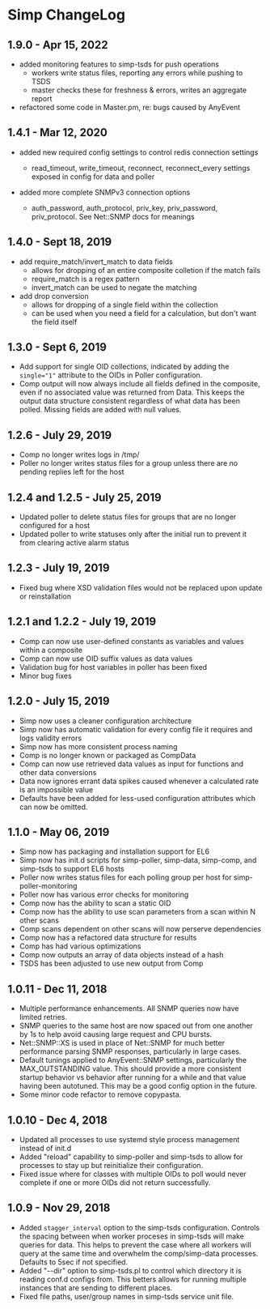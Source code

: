 # Simp ChangeLog

## 1.9.0 - Apr 15, 2022

* added monitoring features to simp-tsds for push operations
  * workers write status files, reporting any errors while pushing to TSDS
  * master checks these for freshness & errors, writes an aggregate report
* refactored some code in Master.pm, re: bugs caused by AnyEvent

## 1.4.1 - Mar 12, 2020

* added new required config settings to control redis connection settings
  * read_timeout, write_timeout, reconnect, reconnect_every settings exposed in config for data and poller

* added more complete SNMPv3 connection options
  * auth_password, auth_protocol, priv_key, priv_password, priv_protocol. See Net::SNMP docs for meanings

## 1.4.0 - Sept 18, 2019

* add require_match/invert_match to data fields
  * allows for dropping of an entire composite colletion if the match fails
  * require_match is a regex pattern
  * invert_match can be used to negate the matching
* add drop conversion
  * allows for dropping of a single field within the collection
  * can be used when you need a field for a calculation, but don't want the field itself

## 1.3.0 - Sept 6, 2019

* Add support for single OID collections, indicated by adding the `single="1"` attribute to the OIDs
in Poller configuration.
* Comp output will now always include all fields defined in the composite, even if no associated value
was returned from Data. This keeps the output data structure consistent regardless of what data has
been polled. Missing fields are added with null values.

## 1.2.6 - July 29, 2019

* Comp no longer writes logs in /tmp/
* Poller no longer writes status files for a group unless there are no pending replies left for the host

## 1.2.4 and 1.2.5 - July 25, 2019

* Updated poller to delete status files for groups that are no longer configured for a host
* Updated poller to write statuses only after the initial run to prevent it from clearing active alarm status

## 1.2.3 - July 19, 2019

* Fixed bug where XSD validation files would not be replaced upon update or reinstallation

## 1.2.1 and 1.2.2 - July 19, 2019

* Comp can now use user-defined constants as variables and values within a composite
* Comp can now use OID suffix values as data values
* Validation bug for host variables in poller has been fixed
* Minor bug fixes

## 1.2.0 - July 15, 2019

* Simp now uses a cleaner configuration architecture
* Simp now has automatic validation for every config file it requires and logs validity errors
* Simp now has more consistent process naming
* Comp is no longer known or packaged as CompData
* Comp can now use retrieved data values as input for functions and other data conversions
* Data now ignores errant data spikes caused whenever a calculated rate is an impossible value
* Defaults have been added for less-used configuration attributes which can now be omitted.

## 1.1.0 - May 06, 2019

* Simp now has packaging and installation support for EL6
* Simp now has init.d scripts for simp-poller, simp-data, simp-comp, and simp-tsds to support EL6 hosts
* Poller now writes status files for each polling group per host for simp-poller-monitoring
* Poller now has various error checks for monitoring
* Comp now has the ability to scan a static OID
* Comp now has the ability to use scan parameters from a scan within N other scans
* Comp scans dependent on other scans will now perserve dependencies
* Comp now has a refactored data structure for results
* Comp has had various optimizations
* Comp now outputs an array of data objects instead of a hash
* TSDS has been adjusted to use new output from Comp

## 1.0.11 - Dec 11, 2018

* Multiple performance enhancements. All SNMP queries now have limited retries.
* SNMP queries to the same host are now spaced out from one another by 1s to help avoid causing large request and CPU bursts.
* Net::SNMP::XS is used in place of Net::SNMP for much better performance parsing SNMP responses, particularly in large cases.
* Default tunings applied to AnyEvent::SNMP settings, particularly the MAX_OUTSTANDING value. This should provide a more consistent
startup behavior vs behavior after running for a while and that value having been autotuned. This may be a good config option
in the future.
* Some minor code refactor to remove copypasta.

## 1.0.10 - Dec 4, 2018

* Updated all processes to use systemd style process management instead of init.d
* Added "reload" capability to simp-poller and simp-tsds to allow for processes to stay up but reinitialize their configuration.
* Fixed issue where for classes with multiple OIDs to poll would never complete if one or more OIDs did not return successfully.

## 1.0.9 - Nov 29, 2018

* Added `stagger_interval` option to the simp-tsds configuration. Controls the spacing between when worker proceses in simp-tsds will make queries for data. This helps to prevent the case where all workers will query at the same time and overwhelm the comp/simp-data processes. Defaults to 5sec if not specified.
* Added "--dir" option to simp-tsds.pl to control which directory it is reading conf.d configs from. This betters allows for running multiple instances that are sending to different places.
* Fixed file paths, user/group names in simp-tsds service unit file.
